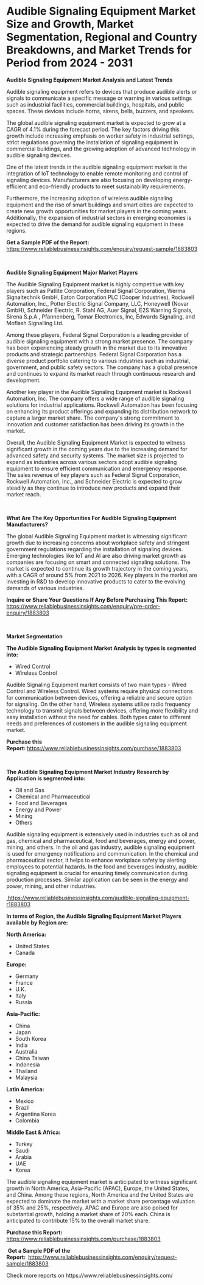 <p><h1>Audible Signaling Equipment Market Size and Growth, Market Segmentation, Regional and Country Breakdowns, and Market Trends for Period from 2024 -  2031</h1></p><p><strong>Audible Signaling Equipment Market Analysis and Latest Trends</strong></p>
<p><p>Audible signaling equipment refers to devices that produce audible alerts or signals to communicate a specific message or warning in various settings such as industrial facilities, commercial buildings, hospitals, and public spaces. These devices include horns, sirens, bells, buzzers, and speakers.</p><p>The global audible signaling equipment market is expected to grow at a CAGR of 4.1% during the forecast period. The key factors driving this growth include increasing emphasis on worker safety in industrial settings, strict regulations governing the installation of signaling equipment in commercial buildings, and the growing adoption of advanced technology in audible signaling devices.</p><p>One of the latest trends in the audible signaling equipment market is the integration of IoT technology to enable remote monitoring and control of signaling devices. Manufacturers are also focusing on developing energy-efficient and eco-friendly products to meet sustainability requirements.</p><p>Furthermore, the increasing adoption of wireless audible signaling equipment and the rise of smart buildings and smart cities are expected to create new growth opportunities for market players in the coming years. Additionally, the expansion of industrial sectors in emerging economies is expected to drive the demand for audible signaling equipment in these regions.</p></p>
<p><strong>Get a Sample PDF of the Report:&nbsp;</strong> <a href="https://www.reliablebusinessinsights.com/enquiry/request-sample/1883803">https://www.reliablebusinessinsights.com/enquiry/request-sample/1883803</a></p>
<p>&nbsp;</p>
<p><strong>Audible Signaling Equipment Major Market Players</strong></p>
<p><p>The Audible Signaling Equipment market is highly competitive with key players such as Patlite Corporation, Federal Signal Corporation, Werma Signaltechnik GmbH, Eaton Corporation PLC (Cooper Industries), Rockwell Automation, Inc., Potter Electric Signal Company, LLC, Honeywell (Novar GmbH), Schneider Electric, R. Stahl AG, Auer Signal, E2S Warning Signals, Sirena S.p.A., Pfannenberg, Tomar Electronics, Inc, Edwards Signaling, and Moflash Signalling Ltd.</p><p>Among these players, Federal Signal Corporation is a leading provider of audible signaling equipment with a strong market presence. The company has been experiencing steady growth in the market due to its innovative products and strategic partnerships. Federal Signal Corporation has a diverse product portfolio catering to various industries such as industrial, government, and public safety sectors. The company has a global presence and continues to expand its market reach through continuous research and development.</p><p>Another key player in the Audible Signaling Equipment market is Rockwell Automation, Inc. The company offers a wide range of audible signaling solutions for industrial applications. Rockwell Automation has been focusing on enhancing its product offerings and expanding its distribution network to capture a larger market share. The company's strong commitment to innovation and customer satisfaction has been driving its growth in the market.</p><p>Overall, the Audible Signaling Equipment Market is expected to witness significant growth in the coming years due to the increasing demand for advanced safety and security systems. The market size is projected to expand as industries across various sectors adopt audible signaling equipment to ensure efficient communication and emergency response. The sales revenue of key players such as Federal Signal Corporation, Rockwell Automation, Inc., and Schneider Electric is expected to grow steadily as they continue to introduce new products and expand their market reach.</p></p>
<p>&nbsp;</p>
<p><strong>What Are The Key Opportunities For Audible Signaling Equipment Manufacturers?</strong></p>
<p><p>The global Audible Signaling Equipment market is witnessing significant growth due to increasing concerns about workplace safety and stringent government regulations regarding the installation of signaling devices. Emerging technologies like IoT and AI are also driving market growth as companies are focusing on smart and connected signaling solutions. The market is expected to continue its growth trajectory in the coming years, with a CAGR of around 5% from 2021 to 2026. Key players in the market are investing in R&D to develop innovative products to cater to the evolving demands of various industries.</p></p>
<p><strong>Inquire or Share Your Questions If Any Before Purchasing This Report:</strong> <a href="https://www.reliablebusinessinsights.com/enquiry/pre-order-enquiry/1883803">https://www.reliablebusinessinsights.com/enquiry/pre-order-enquiry/1883803</a></p>
<p>&nbsp;</p>
<p><strong>Market Segmentation</strong></p>
<p><strong>The Audible Signaling Equipment Market Analysis by types is segmented into:</strong></p>
<p><ul><li>Wired Control</li><li>Wireless Control</li></ul></p>
<p><p>Audible Signaling Equipment market consists of two main types - Wired Control and Wireless Control. Wired systems require physical connections for communication between devices, offering a reliable and secure option for signaling. On the other hand, Wireless systems utilize radio frequency technology to transmit signals between devices, offering more flexibility and easy installation without the need for cables. Both types cater to different needs and preferences of customers in the audible signaling equipment market.</p></p>
<p><strong>Purchase this Report:&nbsp;</strong><a href="https://www.reliablebusinessinsights.com/purchase/1883803">https://www.reliablebusinessinsights.com/purchase/1883803</a></p>
<p>&nbsp;</p>
<p><strong>The Audible Signaling Equipment Market Industry Research by Application is segmented into:</strong></p>
<p><ul><li>Oil and Gas</li><li>Chemical and Pharmaceutical</li><li>Food and Beverages</li><li>Energy and Power</li><li>Mining</li><li>Others</li></ul></p>
<p><p>Audible signaling equipment is extensively used in industries such as oil and gas, chemical and pharmaceutical, food and beverages, energy and power, mining, and others. In the oil and gas industry, audible signaling equipment is used for emergency notifications and communication. In the chemical and pharmaceutical sector, it helps to enhance workplace safety by alerting employees to potential hazards. In the food and beverages industry, audible signaling equipment is crucial for ensuring timely communication during production processes. Similar application can be seen in the energy and power, mining, and other industries.</p></p>
<p><a href="https://www.reliablebusinessinsights.com/audible-signaling-equipment-r1883803">&nbsp;https://www.reliablebusinessinsights.com/audible-signaling-equipment-r1883803</a></p>
<p><strong>In terms of Region, the Audible Signaling Equipment Market Players available by Region are:</strong></p>
<p>
    <p> <strong> North America: </strong>
        <ul>
            <li>United States</li>
            <li>Canada</li>
        </ul>
        </p> 
    <p> <strong> Europe: </strong>
        <ul>
            <li>Germany</li>
            <li>France</li>
            <li>U.K.</li>
            <li>Italy</li>
            <li>Russia</li>
        </ul>
        </p> 
    <p> <strong> Asia-Pacific: </strong>
        <ul>
            <li>China</li>
            <li>Japan</li>
            <li>South Korea</li>
            <li>India</li>
            <li>Australia</li>
            <li>China Taiwan</li>
            <li>Indonesia</li>
            <li>Thailand</li>
            <li>Malaysia</li>
        </ul>
        </p> 
    <p> <strong> Latin America: </strong>
        <ul>
            <li>Mexico</li>
            <li>Brazil</li>
            <li>Argentina Korea</li>
            <li>Colombia</li>
        </ul>
        </p> 
    <p> <strong> Middle East & Africa: </strong>
        <ul>
            <li>Turkey</li>
            <li>Saudi</li>
            <li>Arabia</li>
            <li>UAE</li>
            <li>Korea</li>
        </ul>
    </p>
    </p>
<p><p>The audible signaling equipment market is anticipated to witness significant growth in North America, Asia-Pacific (APAC), Europe, the United States, and China. Among these regions, North America and the United States are expected to dominate the market with a market share percentage valuation of 35% and 25%, respectively. APAC and Europe are also poised for substantial growth, holding a market share of 20% each. China is anticipated to contribute 15% to the overall market share.</p></p>
<p><strong>Purchase this Report: </strong><a href="https://www.reliablebusinessinsights.com/purchase/1883803">https://www.reliablebusinessinsights.com/purchase/1883803</a></p>
<p>&nbsp;<strong>Get a Sample PDF of the Report:&nbsp;&nbsp;</strong><a href="https://www.reliablebusinessinsights.com/enquiry/request-sample/1883803">https://www.reliablebusinessinsights.com/enquiry/request-sample/1883803</a></p>
<p><strong></strong></p>
<p>Check more reports on https://www.reliablebusinessinsights.com/</p>